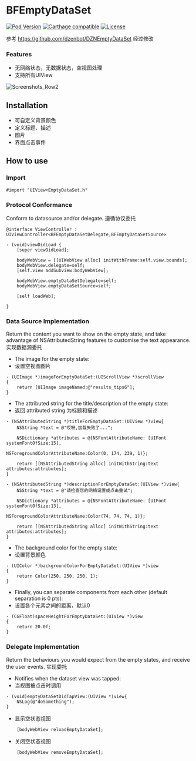 # BFEmptyDataSet
[![Pod Version](http://img.shields.io/cocoapods/v/BFEmptyDataSet.svg)](http://cocoadocs.org/docsets/BFEmptyDataSet/)
[![Carthage compatible](https://img.shields.io/badge/Carthage-compatible-4BC51D.svg?style=flat)](https://github.com/Carthage/Carthage)
[![License](http://img.shields.io/badge/license-MIT-blue.svg)](http://opensource.org/licenses/MIT)

参考 https://github.com/dzenbot/DZNEmptyDataSet 经过修改

### Features
* 无网络状态，无数据状态，空视图处理
* 支持所有UIView

![Screenshots_Row2](https://raw.githubusercontent.com/dzenbot/UITableView-DataSet/master/Examples/Applications/Screenshots/Screenshots_row2.png)

## Installation
* 可自定义背景颜色
* 定义标题、描述
* 图片
* 界面点击事件

## How to use

### Import
```objc
#import "UIView+EmptyDataSet.h"
```
### Protocol Conformance
Conform to datasource and/or delegate.
遵循协议委托
```objc
@interface ViewController : UIViewController<BFEmptyDataSetDelegate,BFEmptyDataSetSource>

- (void)viewDidLoad {
    [super viewDidLoad];
    
    bodyWebView = [[UIWebView alloc] initWithFrame:self.view.bounds];
    bodyWebView.delegate=self;
    [self.view addSubview:bodyWebView];
    
    bodyWebView.emptyDataSetDelegate=self;
    bodyWebView.emptyDataSetSource=self;
    
    [self loadWeb];
    
}
```



### Data Source Implementation
Return the content you want to show on the empty state, and take advantage of NSAttributedString features to customise the text appearance.
实现数据源委托

* The image for the empty state:
* 设置空视图图片
```objc
- (UIImage *)imageForEmptyDataSet:(UIScrollView *)scrollView
{
    return [UIImage imageNamed:@"results_tips6"];
}
```

* The attributed string for the title/description of the empty state:
* 返回 attributed string 为标题和描述
```objc
- (NSAttributedString *)titleForEmptyDataSet:(UIView *)view{
    NSString *text = @"哎呀,加载失败了...";
    
    NSDictionary *attributes = @{NSFontAttributeName: [UIFont systemFontOfSize:15],
                                 NSForegroundColorAttributeName:Color(0, 174, 239, 1)};
    
    return [[NSAttributedString alloc] initWithString:text attributes:attributes];
}

- (NSAttributedString *)descriptionForEmptyDataSet:(UIView *)view{
    NSString *text = @"请检查您的网络设置或点击重试";
    
    NSDictionary *attributes = @{NSFontAttributeName: [UIFont systemFontOfSize:13],
                                 NSForegroundColorAttributeName:Color(74, 74, 74, 1)};
    
    return [[NSAttributedString alloc] initWithString:text attributes:attributes];
}
```

* The background color for the empty state:
* 设置背景颜色
```objc
- (UIColor *)backgroundColorForEmptyDataSet:(UIView *)view
{
    return Color(250, 250, 250, 1);
}
```

* Finally, you can separate components from each other (default separation is 0 pts):
* 设置各个元素之间的距离，默认0
```objc
- (CGFloat)spaceHeightForEmptyDataSet:(UIView *)view
{
    return 20.0f;
}
```

### Delegate Implementation
Return the behaviours you would expect from the empty states, and receive the user events.
实现委托

* Notifies when the dataset view was tapped:
* 当视图被点击时调用
```objc
- (void)emptyDataSetDidTapView:(UIView *)view{
    NSLog(@"doSomething");
}
```


* 显示空状态视图
```objc
    [bodyWebView reloadEmptyDataSet];
```
* 关闭空状态视图
```objc
    [bodyWebView removeEmptyDataSet];
```
